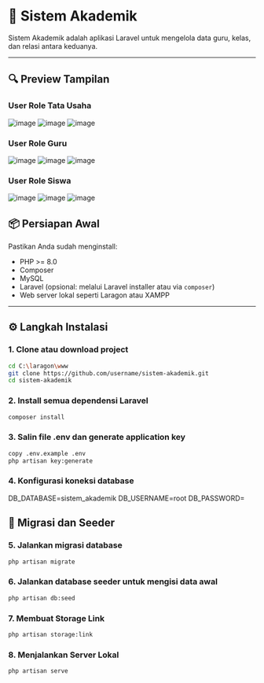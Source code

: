 # 📘 Sistem Akademik


Sistem Akademik adalah aplikasi Laravel untuk mengelola data guru, kelas, dan relasi antara keduanya.

---

## 🔍 Preview Tampilan
### User Role Tata Usaha
![image](https://github.com/user-attachments/assets/8676a7e4-6a7d-4577-85e2-c32cf436f634)
![image](https://github.com/user-attachments/assets/612d0d57-33a2-4b14-8950-9d9dee030374)
![image](https://github.com/user-attachments/assets/61b934ef-8a98-46e7-8c57-5f18084268b2)

### User Role Guru
![image](https://github.com/user-attachments/assets/ff6a558e-0026-4721-9549-710fbfe64c6e)
![image](https://github.com/user-attachments/assets/e670958e-f802-4c57-a87f-f17a0c21854f)
![image](https://github.com/user-attachments/assets/d34fcd9b-43c4-435d-a6fa-cdaacd10a1d1)

### User Role Siswa
![image](https://github.com/user-attachments/assets/4b323357-4cd2-4cf2-b1ec-8fb88576cf75)
![image](https://github.com/user-attachments/assets/082f0d72-d4c1-4f97-8d5c-13f0bc596170)
![image](https://github.com/user-attachments/assets/b027182b-d242-4185-8040-47bfbf162546)








## 📦 Persiapan Awal

Pastikan Anda sudah menginstall:

- PHP >= 8.0
- Composer
- MySQL
- Laravel (opsional: melalui Laravel installer atau via `composer`)
- Web server lokal seperti Laragon atau XAMPP

---

## ⚙️ Langkah Instalasi

### 1. Clone atau download project

```bash
cd C:\laragon\www
git clone https://github.com/username/sistem-akademik.git
cd sistem-akademik
```

### 2. Install semua dependensi Laravel
```bash
composer install
```

### 3. Salin file .env dan generate application key
```bash
copy .env.example .env
php artisan key:generate
```

### 4. Konfigurasi koneksi database
DB_DATABASE=sistem_akademik
DB_USERNAME=root
DB_PASSWORD=


## 🧱 Migrasi dan Seeder

### 5. Jalankan migrasi database
```bash
php artisan migrate
```

### 6.  Jalankan database seeder untuk mengisi data awal
```bash
php artisan db:seed
```

### 7. Membuat Storage Link
```bash
php artisan storage:link
```

### 8. Menjalankan Server Lokal
```bash
php artisan serve
```

